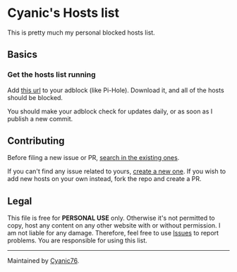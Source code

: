 # Cyanic's Hosts list

This is pretty much my personal blocked hosts list.

## Basics

### Get the hosts list running

Add [this url](https://raw.githubusercontent.com/Cyanic76/Hosts/main/cyanicHosts.txt) to your adblock (like Pi-Hole). Download it, and all of the hosts should be blocked.

You should make your adblock check for updates daily, or as soon as I publish a new commit.

## Contributing

Before filing a new issue or PR, [search in the existing ones](https://github.com/search?l=&q=is%3Aissue++repo%3ACyanic76%2FHosts&type=issues).

If you can't find any issue related to yours, [create a new one](https://github.com/Cyanic76/Hosts/issues/new). If you wish to add new hosts on your own instead, fork the repo and create a PR.

## Legal

This file is free for **PERSONAL USE** only. Otherwise it's not permitted to copy, host any content on any other website with or without permission. I am not liable for any damage. Therefore, feel free to use [Issues](https://github.com/Cyanic76/Hosts/issues/new) to report problems. You are responsible for using this list.

---
Maintained by [Cyanic76](https://github.com/Cyanic76).
